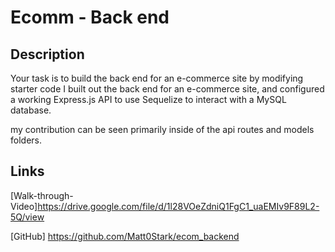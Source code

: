 # Ecomm - Back end

## Description
Your task is to build the back end for an e-commerce site by 
modifying starter code I built out the back end for an e-commerce site, and configured a working Express.js API to use Sequelize to interact with a MySQL database.

my contribution can be seen primarily inside of the api routes and models folders. 



## Links
[Walk-through-Video]https://drive.google.com/file/d/1l28VOeZdniQ1FgC1_uaEMIv9F89L2-5Q/view

[GitHub]
https://github.com/Matt0Stark/ecom_backend
